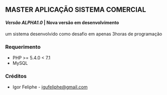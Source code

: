 

## MASTER APLICAÇÃO SISTEMA COMERCIAL

#### _Versão ALPHA1.0_ | Nova versão em desenvolvimento

um sistema desenvolvido como desafio em apenas 3horas de programação

### Requerimento
* PHP >= 5.4.0 < 7.1
* MySQL

### Créditos
* Igor Feliphe - igufeliphe@gmail.com
